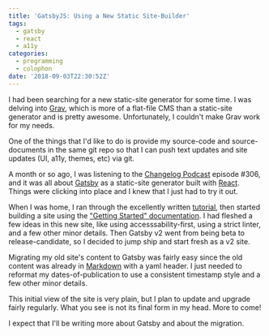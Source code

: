 ```yaml
---
title: 'GatsbyJS: Using a New Static Site-Builder'
tags:
  - gatsby
  - react
  - a11y
categories:
  - programming
  - colophon
date: '2018-09-03T22:30:52Z'
---
```


I had been searching for a new static-site generator for some time. I was delving into [Grav](https://getgrav.org/), which is more of a flat-file CMS than a static-site generator and is pretty awesome. Unfortunately, I couldn't make Grav work for my needs.

One of the things that I'd like to do is provide my source-code and source-documents in the same git repo so that I can push text updates and site updates (UI, a11y, themes, etc) via git.

A month or so ago, I was listening to the [Changelog Podcast](https://changelog.com/podcast/306) episode #306, and it was all about [Gatsby](https://www.gatsbyjs.org/) as a static-site generator built with [React](https://reactjs.org/). Things were clicking into place and I knew that I just had to try it out.

When I was home, I ran through the excellently written [tutorial](https://www.gatsbyjs.org/tutorial/), then started building a site using the ["Getting Started" documentation](https://www.gatsbyjs.org/docs/). I had fleshed a few ideas in this new site, like using accesssability-first, using a strict linter, and a few other minor details. Then Gatsby v2 went from being beta to release-candidate, so I decided to jump ship and start fresh as a v2 site.

Migrating my old site's content to Gatsby was fairly easy since the old content was already in [Markdown](https://daringfireball.net/projects/markdown/) with a yaml header. I just needed to reformat my dates-of-publication to use a consistent timestamp style and a few other minor details.

This initial view of the site is very plain, but I plan to update and upgrade fairly regularly. What you see is not its final form in my head. More to come!

I expect that I'll be writing more about Gatsby and about the migration.
